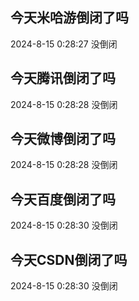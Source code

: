 ## 今天米哈游倒闭了吗

2024-8-15 0:28:27 没倒闭

## 今天腾讯倒闭了吗

2024-8-15 0:28:28 没倒闭

## 今天微博倒闭了吗

2024-8-15 0:28:28 没倒闭

## 今天百度倒闭了吗

2024-8-15 0:28:30 没倒闭

## 今天CSDN倒闭了吗

2024-8-15 0:28:30 没倒闭

